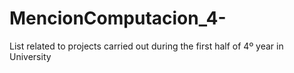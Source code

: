 # MencionComputacion_4-
List related to projects carried out during the first half of 4º year in University

